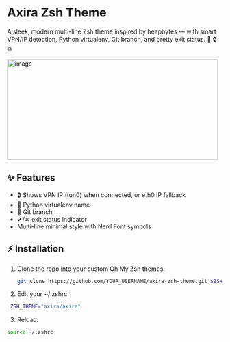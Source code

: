 # Axira Zsh Theme

A sleek, modern multi-line Zsh theme inspired by heapbytes — with smart VPN/IP detection, Python virtualenv, Git branch, and pretty exit status. 🐍 🔒 🌐

<img width="492" height="236" alt="image" src="https://github.com/user-attachments/assets/85d713c5-4156-42a5-8750-c0ab55ff8dcf" />


## ✨ Features

- 🔒 Shows VPN IP (tun0) when connected, or eth0 IP fallback
- 🐍 Python virtualenv name
- 🌿 Git branch
- ✔/✗ exit status indicator
- Multi-line minimal style with Nerd Font symbols

## ⚡️ Installation

1. Clone the repo into your custom Oh My Zsh themes:
   ```bash
   git clone https://github.com/YOUR_USERNAME/axira-zsh-theme.git $ZSH_CUSTOM/themes/axira
   ```
2. Edit your ~/.zshrc:
  ```bash
   ZSH_THEME="axira/axira"
  ```
3. Reload:
  ```bash
  source ~/.zshrc
  ```
 

      
